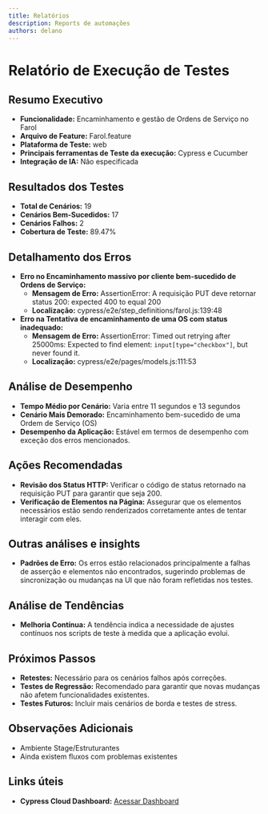 ```yaml
---
title: Relatórios
description: Reports de automações
authors: delano
---
```

# Relatório de Execução de Testes

## Resumo Executivo
- **Funcionalidade:** Encaminhamento e gestão de Ordens de Serviço no Farol
- **Arquivo de Feature:** Farol.feature
- **Plataforma de Teste:** web
- **Principais ferramentas de Teste da execução:** Cypress e Cucumber
- **Integração de IA:** Não especificada

## Resultados dos Testes
- **Total de Cenários:** 19
- **Cenários Bem-Sucedidos:** 17
- **Cenários Falhos:** 2
- **Cobertura de Teste:** 89.47%

## Detalhamento dos Erros
- **Erro no Encaminhamento massivo por cliente bem-sucedido de Ordens de Serviço:** 
  - **Mensagem de Erro:** AssertionError: A requisição PUT deve retornar status 200: expected 400 to equal 200
  - **Localização:** cypress/e2e/step_definitions/farol.js:139:48
- **Erro na Tentativa de encaminhamento de uma OS com status inadequado:**
  - **Mensagem de Erro:** AssertionError: Timed out retrying after 25000ms: Expected to find element: `input[type="checkbox"]`, but never found it.
  - **Localização:** cypress/e2e/pages/models.js:111:53

## Análise de Desempenho
- **Tempo Médio por Cenário:** Varia entre 11 segundos e 13 segundos
- **Cenário Mais Demorado:** Encaminhamento bem-sucedido de uma Ordem de Serviço (OS)
- **Desempenho da Aplicação:** Estável em termos de desempenho com exceção dos erros mencionados.

## Ações Recomendadas
- **Revisão dos Status HTTP:** Verificar o código de status retornado na requisição PUT para garantir que seja 200.
- **Verificação de Elementos na Página:** Assegurar que os elementos necessários estão sendo renderizados corretamente antes de tentar interagir com eles.

## Outras análises e insights
- **Padrões de Erro:** Os erros estão relacionados principalmente a falhas de asserção e elementos não encontrados, sugerindo problemas de sincronização ou mudanças na UI que não foram refletidas nos testes.

## Análise de Tendências 
- **Melhoria Contínua:** A tendência indica a necessidade de ajustes contínuos nos scripts de teste à medida que a aplicação evolui.

## Próximos Passos
- **Retestes:** Necessário para os cenários falhos após correções.
- **Testes de Regressão:** Recomendado para garantir que novas mudanças não afetem funcionalidades existentes.
- **Testes Futuros:** Incluir mais cenários de borda e testes de stress.

## Observações Adicionais
- Ambiente Stage/Estruturantes
- Ainda existem fluxos com problemas existentes

## Links úteis
- **Cypress Cloud Dashboard:** [Acessar Dashboard](https://cloud.cypress.io/invitation/f96f7c73-eca2-4496-8dac-cd68695eef82)